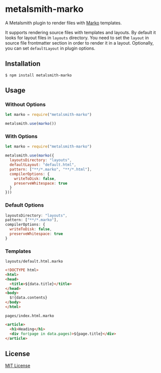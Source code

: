 # metalsmith-marko

A Metalsmith plugin to render files with [Marko](http://markojs.com/) templates.

It supports rendering source files with templates and layouts. By default it looks for layout files in `layouts` directory. You need to set the `layout` in source file frontmatter section in order to render it in a layout. Optionally, you can set `defaultLayout` in plugin options.

## Installation

```
$ npm install metalsmith-marko
```

## Usage

### Without Options

```javascript
let marko = require("metalsmith-marko")

metalsmith.use(marko())
```

### With Options

```javascript
let marko = require("metalsmith-marko")

metalsmith.use(marko({
  layoutsDirectory: "layouts",
  defaultLayout: "default.html",
  pattern: ["**/*.marko", "**/*.html"],
  compilerOptions: {
    writeToDisk: false,
    preserveWhitespace: true
  }
}))
```

### Default Options

```javascript
layoutsDirectory: "layouts",
pattern: ["**/*.marko"],
compilerOptions: {
  writeToDisk: false,
  preserveWhitespace: true
}
```

### Templates

`layouts/default.html.marko`

```html
<!DOCTYPE html>
<html>
<head>
  <title>${data.title}</title>
</head>
<body>
  $!{data.contents}
</body>
</html>
```

`pages/index.html.marko`

```html
<article>
  <h1>Heading</h1>
  <div for(page in data.pages)>${page.title}</div>
</article>
```


## License

[MIT License](./LICENSE)
